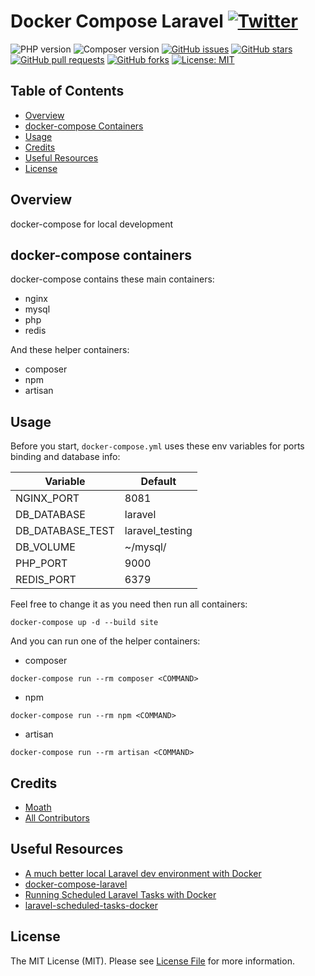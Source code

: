 # Docker Compose Laravel [![Twitter](https://img.shields.io/twitter/url?style=social&url=https://github.com/DevMoath/docker-compose-laravel)](https://twitter.com/intent/tweet?text=Docker%20Compose%20Laravel%20@DevMoath%20https://github.com/DevMoath/docker-compose-laravel)

![PHP version](https://img.shields.io/badge/PHP-8--fpm-blue?style=for-the-badge)
![Composer version](https://img.shields.io/badge/Composer-latest-blue?style=for-the-badge)
[![GitHub issues](https://img.shields.io/github/issues/DevMoath/docker-compose-laravel.svg?style=for-the-badge)](https://github.com/DevMoath/docker-compose-laravel/issues)
[![GitHub stars](https://img.shields.io/github/stars/DevMoath/docker-compose-laravel.svg?style=for-the-badge)](https://github.com/DevMoath/docker-compose-laravel/stargazers)
[![GitHub pull requests](https://img.shields.io/github/issues-pr-raw/DevMoath/docker-compose-laravel?style=for-the-badge)](https://github.com/DevMoath/docker-compose-laravel/pulls)
[![GitHub forks](https://img.shields.io/github/forks/DevMoath/docker-compose-laravel?style=for-the-badge)](https://github.com/DevMoath/docker-compose-laravel/network/members)
[![License: MIT](https://img.shields.io/badge/License-MIT-blue.svg?style=for-the-badge)](https://github.com/DevMoath/docker-compose-laravel/blob/master/LICENSE)

## Table of Contents

- [Overview](#overview)
- [docker-compose Containers](#docker-compose-containers)
- [Usage](#usage)
- [Credits](#credits)
- [Useful Resources](#useful-resources)
- [License](#license)

## Overview

docker-compose for local development

## docker-compose containers

docker-compose contains these main containers:

* nginx
* mysql
* php
* redis

And these helper containers:

* composer
* npm
* artisan

## Usage

Before you start, `docker-compose.yml` uses these env variables for ports binding and database info:

| Variable         | Default           |
|------------------|-------------------|
| NGINX_PORT       | 8081              |
| DB_DATABASE      | laravel           |
| DB_DATABASE_TEST | laravel_testing   |
| DB_VOLUME        | ~/mysql/          |
| PHP_PORT         | 9000              |
| REDIS_PORT       | 6379              |

Feel free to change it as you need then run all containers:

```shell script
docker-compose up -d --build site
```

And you can run one of the helper containers:

* composer

```shell script
docker-compose run --rm composer <COMMAND>
```

* npm

```shell script
docker-compose run --rm npm <COMMAND>
```

* artisan

```shell script
docker-compose run --rm artisan <COMMAND>
```

## Credits

- [Moath](https://github.com/devmoath)
- [All Contributors](../../contributors)

## Useful Resources

* [A much better local Laravel dev environment with Docker](https://youtu.be/I980aPL-NRM)
* [docker-compose-laravel](https://github.com/aschmelyun/docker-compose-laravel)
* [Running Scheduled Laravel Tasks with Docker](https://youtu.be/2UTHJpBRGpY)
* [laravel-scheduled-tasks-docker](https://github.com/aschmelyun/laravel-scheduled-tasks-docker)

## License

The MIT License (MIT). Please see [License File](LICENSE.md) for more information.
